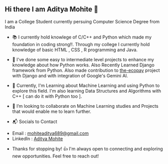 
## Hi there I am Aditya Mohite 👋

I am a College Student currently persuing Computer Science Degree from India

* 📚 I currently hold knowlege of C/C++ and Python which made my foundation in coding strong!!.
     Through my college I currently hold knowledge of basic HTML , CSS , R programming and Java.
  
* 📝 I've done some easy to intermediate level projects to enhance my knowledge about how Python works. Also Recently Learned Django framework from Python. Also made contribution to [the-ecopay](https://github.com/the-ecopay) project     
     with Django and with integration of Google's Gemini AI.
  
* 🌱 Currently, I'm Learning about Machine Learning and using Python to explore this field.
      I'm also learning Data Structures and Algorithms with C++ [ can do it with Python too ].
  
* 👯 I’m looking to collaborate on Machine Learning studies and Projects that would enable me to learn further.

*  📬 Socials to Contact
-  Email : mohiteaditya689@gmail.com
-  LinkedIn : [Aditya Mohite](https://www.linkedin.com/in/aditya-mohite-b7639b283/)

* Thanks for stopping by! 👍 I'm always open to connecting and exploring new opportunities. Feel free to reach out!
